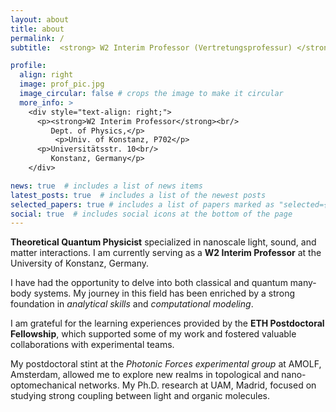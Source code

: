 ```yaml
---
layout: about
title: about
permalink: /
subtitle:  <strong> W2 Interim Professor (Vertretungsprofessur) </strong>

profile:
  align: right
  image: prof_pic.jpg
  image_circular: false # crops the image to make it circular
  more_info: >
    <div style="text-align: right;">
      <p><strong>W2 Interim Professor</strong><br/>
         Dept. of Physics,</p>
          <p>Univ. of Konstanz, P702</p>
      <p>Universitätsstr. 10<br/>
         Konstanz, Germany</p>
    </div>

news: true  # includes a list of news items
latest_posts: true  # includes a list of the newest posts
selected_papers: true # includes a list of papers marked as "selected={true}"
social: true  # includes social icons at the bottom of the page
---
```


<p><strong>Theoretical Quantum Physicist</strong> specialized in nanoscale light, sound, and matter interactions. I am currently serving as a <strong>W2 Interim Professor</strong> at the University of Konstanz, Germany.</p>

<p>I have had the opportunity to delve into both classical and quantum many-body systems. My journey in this field has been enriched by a strong foundation in <em>analytical skills</em> and <em>computational modeling</em>.</p>

<p>I am grateful for the learning experiences provided by the <strong>ETH Postdoctoral Fellowship</strong>, which supported some of my work and fostered valuable collaborations with experimental teams.</p>

<p>My postdoctoral stint at the <em>Photonic Forces experimental group</em> at AMOLF, Amsterdam, allowed me to explore new realms in topological and nano-optomechanical networks. My Ph.D. research at UAM, Madrid, focused on studying strong coupling between light and organic molecules.</p>
